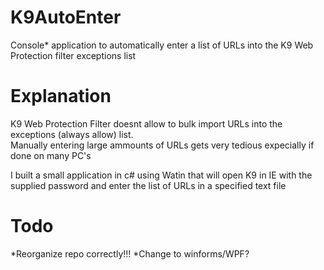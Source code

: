 # K9AutoEnter
Console* application to automatically enter a list of URLs into the K9 Web Protection filter exceptions list

# Explanation
K9 Web Protection Filter doesnt allow to bulk import URLs into the exceptions (always allow) list.  
Manually entering large ammounts of URLs gets very tedious expecially if done on many PC's

I built a small application in c# using Watin that will open K9 in IE with the supplied password and enter the list of URLs in a specified text file

# Todo
*Reorganize repo correctly!!!
*Change to winforms/WPF?
